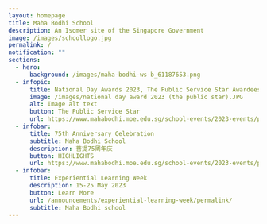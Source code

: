 ```yaml
---
layout: homepage
title: Maha Bodhi School
description: An Isomer site of the Singapore Government
image: /images/schoollogo.jpg
permalink: /
notification: ""
sections:
  - hero:
      background: /images/maha-bodhi-ws-b_61187653.png
  - infopic:
      title: National Day Awards 2023, The Public Service Star Awardees
      image: /images/national day award 2023 (the public star).JPG
      alt: Image alt text
      button: The Public Service Star
      url: https://www.mahabodhi.moe.edu.sg/school-events/2023-events/permalink
  - infobar:
      title: 75th Anniversary Celebration
      subtitle: Maha Bodhi School
      description: 菩提75周年庆
      button: HIGHLIGHTS
      url: https://www.mahabodhi.moe.edu.sg/school-events/2023-events/permalink/75anniversarycelebration
  - infobar:
      title: Experiential Learning Week
      description: 15-25 May 2023
      button: Learn More
      url: /announcements/experiential-learning-week/permalink/
      subtitle: Maha Bodhi school
---
```

